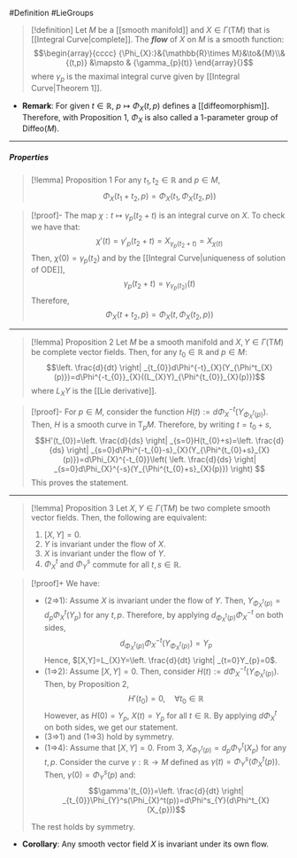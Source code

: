 #Definition #LieGroups 

> [!definition]
> Let $M$ be a [[smooth manifold]] and $X\in \Gamma(\text{T}M)$ that is [[Integral Curve|complete]]. The ***flow*** of $X$ on $M$ is a smooth function: $$\begin{array}{cccc} {\Phi_{X}:}&{\mathbb{R}\times M}&\to&{M}\\&{(t,p)} &\mapsto & {\gamma_{p}(t)} \end{array}{}$$where $\gamma_{p}$ is the maximal integral curve given by [[Integral Curve|Theorem 1]].
- **Remark**: For given $t\in \mathbb{R}$, $p\mapsto \Phi_{X}(t,p)$ defines a [[diffeomorphism]]. Therefore, with Proposition 1, $\Phi_{X}$ is also called a 1-parameter group of $\text{Diffeo}(M)$. 
---
##### Properties
> [!lemma] Proposition 1
> For any $t_{1},t_{2}\in \mathbb{R}$ and $p\in M$, $$\Phi_{X}(t_{1}+t_{2},p)=\Phi_{X}(t_{1},\Phi_{X}(t_{2},p))$$

> [!proof]-
> The map $\chi:t\mapsto \gamma_{p}(t_{2}+t)$ is an integral curve on $X$. To check we have that: $$\chi'(t)=\gamma'_{p}(t_{2}+t)=X_{\gamma_{p}(t_{2}+t)}=X_{\chi(t)}$$Then, $\chi(0)=\gamma_{p}(t_{2})$ and by the [[Integral Curve|uniqueness of solution of ODE]], $$\gamma_{p}(t_{2}+t)=\gamma_{\gamma_{p}(t_{2})}(t)$$Therefore, $$\Phi_{X}(t+t_{2},p)=\Phi_{X}(t,\Phi_{X}(t_{2},p))$$
---
> [!lemma] Proposition 2
> Let $M$ be a smooth manifold and $X,Y\in \Gamma(\text{T}M)$ be complete vector fields. Then, for any $t_{0}\in \mathbb{R}$ and $p\in M$: $$\left. \frac{d}{dt} \right| _{t_{0}}d\Phi^{-t}_{X}(Y_{\Phi^t_{X}(p)})=d\Phi^{-t_{0}}_{X}((L_{X}Y)_{\Phi^{t_{0}}_{X}(p)})$$where $L_{X}Y$ is the [[Lie derivative]].

> [!proof]-
> For $p\in M$, consider the function $H(t):=d\Phi^{-t}_{X}(Y_{\Phi^t_{X}(p)})$. Then, $H$ is a smooth curve in $\text{T}_{p}M$. Therefore, by writing $t=t_{0}+s$, $$H'(t_{0})=\left. \frac{d}{ds} \right| _{s=0}H(t_{0}+s)=\left. \frac{d}{ds} \right| _{s=0}d\Phi^{-t_{0}-s}_{X}(Y_{\Phi^{t_{0}+s}_{X}(p)})=d\Phi_{X}^{-t_{0}}\left( \left. \frac{d}{ds} \right| _{s=0}d\Phi_{X}^{-s}(Y_{\Phi^{t_{0}+s}_{X}(p)}) \right) $$This proves the statement.
---
> [!lemma] Proposition 3
> Let $X,Y\in \Gamma(\text{T}M)$ be two complete smooth vector fields. Then, the following are equivalent:
> 1. $[X,Y]=0$.
> 3. $Y$ is invariant under the flow of $X$.
> 4. $X$ is invariant under the flow of $Y$.
> 5. $\Phi_{X}^t$ and $\Phi_{Y}^s$ commute for all $t,s\in \mathbb{R}$.

> [!proof]+
> We have: 
> - (2=>1): Assume $X$ is invariant under the flow of $Y$. Then, $Y_{\Phi^t_{X}(p)}=d_{p}\Phi^t_{X}(Y_{p})$ for any $t,p$. Therefore, by applying $d_{\Phi^t_{X}(p)}\Phi^{-t}_{X}$ on both sides, $$d_{\Phi^t_{X}(p)}\Phi^{-t}_{X}(Y_{\Phi^t_{X}(p)})=Y_{p}$$Hence, $[X,Y]=L_{X}Y=\left. \frac{d}{dt} \right| _{t=0}Y_{p}=0$.
> - (1=>2): Assume $[X,Y]=0$. Then, consider $H(t):=d\Phi^{-t}_{X}(Y_{\Phi^t_{X}(p)})$. Then, by Proposition 2, $$H'(t_{0})=0,\quad \forall t_{0}\in \mathbb{R}$$However, as $H(0)=Y_{p}$, $X(t)=Y_{p}$ for all $t\in \mathbb{R}$. By applying $d\Phi^{t}_{X}$ on both sides, we get our statement.
> - (3=>1) and (1=>3) hold by symmetry.
> - (1=>4): Assume that $[X,Y]=0$. From 3, $X_{\Phi^t_{Y}(p)}=d_{p}\Phi^t_{Y}(X_{p})$ for any $t,p$. Consider the curve $\gamma:\mathbb{R}\to M$ defined as $\gamma(t)=\Phi_{Y}^s(\Phi_{X}^t(p))$. Then, $\gamma(0)=\Phi_{Y}^s(p)$ and: $$\gamma'(t_{0})=\left. \frac{d}{dt} \right| _{t_{0}}\Phi_{Y}^s(\Phi_{X}^t(p))=d\Phi^s_{Y}(d\Phi^t_{X}(X_{p}))$$
> 
> The rest holds by symmetry. 
- **Corollary**: Any smooth vector field $X$ is invariant under its own flow. 